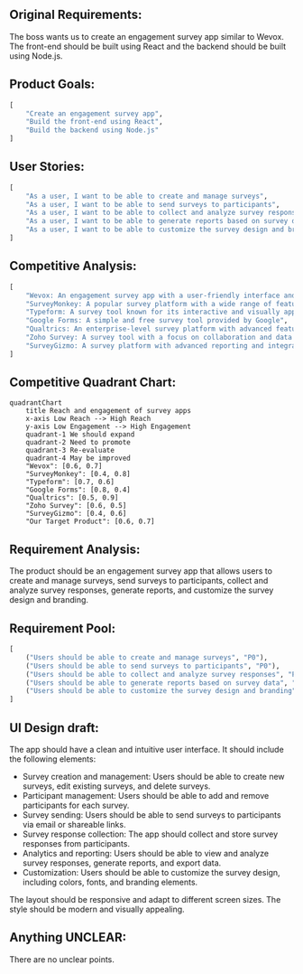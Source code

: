 ## Original Requirements:

The boss wants us to create an engagement survey app similar to Wevox. The front-end should be built using React and the backend should be built using Node.js.

## Product Goals:
```python
[
    "Create an engagement survey app",
    "Build the front-end using React",
    "Build the backend using Node.js"
]
```

## User Stories:
```python
[
    "As a user, I want to be able to create and manage surveys",
    "As a user, I want to be able to send surveys to participants",
    "As a user, I want to be able to collect and analyze survey responses",
    "As a user, I want to be able to generate reports based on survey data",
    "As a user, I want to be able to customize the survey design and branding"
]
```

## Competitive Analysis:
```python
[
    "Wevox: An engagement survey app with a user-friendly interface and robust analytics",
    "SurveyMonkey: A popular survey platform with a wide range of features",
    "Typeform: A survey tool known for its interactive and visually appealing surveys",
    "Google Forms: A simple and free survey tool provided by Google",
    "Qualtrics: An enterprise-level survey platform with advanced features",
    "Zoho Survey: A survey tool with a focus on collaboration and data analysis",
    "SurveyGizmo: A survey platform with advanced reporting and integration capabilities"
]
```

## Competitive Quadrant Chart:
```mermaid
quadrantChart
    title Reach and engagement of survey apps
    x-axis Low Reach --> High Reach
    y-axis Low Engagement --> High Engagement
    quadrant-1 We should expand
    quadrant-2 Need to promote
    quadrant-3 Re-evaluate
    quadrant-4 May be improved
    "Wevox": [0.6, 0.7]
    "SurveyMonkey": [0.4, 0.8]
    "Typeform": [0.7, 0.6]
    "Google Forms": [0.8, 0.4]
    "Qualtrics": [0.5, 0.9]
    "Zoho Survey": [0.6, 0.5]
    "SurveyGizmo": [0.4, 0.6]
    "Our Target Product": [0.6, 0.7]
```

## Requirement Analysis:
The product should be an engagement survey app that allows users to create and manage surveys, send surveys to participants, collect and analyze survey responses, generate reports, and customize the survey design and branding.

## Requirement Pool:
```python
[
    ("Users should be able to create and manage surveys", "P0"),
    ("Users should be able to send surveys to participants", "P0"),
    ("Users should be able to collect and analyze survey responses", "P0"),
    ("Users should be able to generate reports based on survey data", "P1"),
    ("Users should be able to customize the survey design and branding", "P1")
]
```

## UI Design draft:
The app should have a clean and intuitive user interface. It should include the following elements:

- Survey creation and management: Users should be able to create new surveys, edit existing surveys, and delete surveys.
- Participant management: Users should be able to add and remove participants for each survey.
- Survey sending: Users should be able to send surveys to participants via email or shareable links.
- Survey response collection: The app should collect and store survey responses from participants.
- Analytics and reporting: Users should be able to view and analyze survey responses, generate reports, and export data.
- Customization: Users should be able to customize the survey design, including colors, fonts, and branding elements.

The layout should be responsive and adapt to different screen sizes. The style should be modern and visually appealing.

## Anything UNCLEAR:
There are no unclear points.